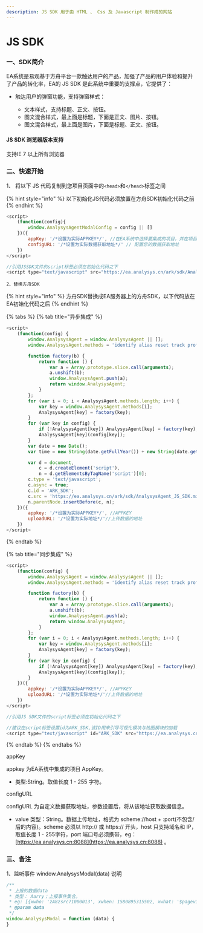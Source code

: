 ```yaml
---
description: JS SDK 用于由 HTML 、 Css 及 Javascript 制作成的网站
---
```


# JS SDK

### 一、SDK简介

EA系统是易观基于方舟平台一款触达用户的产品，加强了产品的用户体验和提升了产品的转化率，EA的 JS SDK 是此系统中重要的支撑点，它提供了：

* 触达用户的弹窗功能，支持弹窗样式：

  * 文本样式，支持标题、正文、按钮。
  * 图文混合样式，最上面是标题，下面是正文、图片、按钮。
  * 图文混合样式，最上面是图片，下面是标题、正文、按钮。

####  JS SDK 浏览器版本支持

支持IE 7 以上所有浏览器

### 二、快速开始

   1、 将以下 JS 代码复制到您项目页面中的`<head>`和`</head>`标签之间

{% hint style="info" %}
以下初始化JS代码必须放置在方舟SDK初始化代码之前
{% endhint %}

```javascript
<script>
    (function(config){
        window.AnalysysAgentModalConfig = config || []
    })({
        appKey: '/*设置为实际APPKEY*/', //在EA系统中选择要集成的项目，并在项目属性中查看AppKey
        configURL: '/*设置为实际数据获取地址*/' // 配置您的数据获取地址
    })
</script>

//引用JSSDK文件的script标签必须在初始化代码之下
<script type="text/javascript" src="https://ea.analysys.cn/ark/sdk/AnalysysAgentEA_JS_SDK.min.js"></script>
```

    2、替换方舟SDK

{% hint style="info" %}
方舟SDK替换成EA服务器上的方舟SDK，以下代码放在EA初始化代码之后
{% endhint %}

{% tabs %}
{% tab title="异步集成" %}
```javascript
<script>
    (function(config) {
        window.AnalysysAgent = window.AnalysysAgent || [];
        window.AnalysysAgent.methods = 'identify alias reset track profileSet profileSetOnce profileIncrement profileAppend profileUnset profileDelete registerSuperProperty registerSuperProperties unRegisterSuperProperty clearSuperProperties getSuperProperty getSuperProperties pageView getDistinctId getPresetProperties'.split(' ');

        function factory(b) {
            return function () {
                var a = Array.prototype.slice.call(arguments);
                a.unshift(b);
                window.AnalysysAgent.push(a);
                return window.AnalysysAgent;
            }
        };
        for (var i = 0; i < AnalysysAgent.methods.length; i++) {
            var key = window.AnalysysAgent.methods[i];
            AnalysysAgent[key] = factory(key);
        }
        for (var key in config) {
            if (!AnalysysAgent[key]) AnalysysAgent[key] = factory(key);
            AnalysysAgent[key](config[key]);
        }
        var date = new Date();
        var time = new String(date.getFullYear()) + new String(date.getMonth() + 1) + new String(date.getDate());

        var d = document,
            c = d.createElement('script'),
            n = d.getElementsByTagName('script')[0];
        c.type = 'text/javascript';
        c.async = true;
        c.id = 'ARK_SDK';
        c.src = 'https://ea.analysys.cn/ark/sdk/AnalysysAgent_JS_SDK.min.js' +'?v=' +time; //JS SDK存放地址
        n.parentNode.insertBefore(c, n);
    })({
        appkey: '/*设置为实际APPKEY*/', //APPKEY
        uploadURL: '/*设置为实际地址*/'//上传数据的地址
    })
</script>
```
{% endtab %}

{% tab title="同步集成" %}
```javascript
<script>
    (function(config) {
        window.AnalysysAgent = window.AnalysysAgent || [];
        window.AnalysysAgent.methods = 'identify alias reset track profileSet profileSetOnce profileIncrement profileAppend profileUnset profileDelete registerSuperProperty registerSuperProperties unRegisterSuperProperty clearSuperProperties getSuperProperty getSuperProperties pageView getDistinctId getPresetProperties'.split(' ');

        function factory(b) {
            return function () {
                var a = Array.prototype.slice.call(arguments);
                a.unshift(b);
                window.AnalysysAgent.push(a);
                return window.AnalysysAgent;
            }
        };
        for (var i = 0; i < AnalysysAgent.methods.length; i++) {
            var key = window.AnalysysAgent.methods[i];
            AnalysysAgent[key] = factory(key);
        }
        for (var key in config) {
            if (!AnalysysAgent[key]) AnalysysAgent[key] = factory(key);
            AnalysysAgent[key](config[key]);
        }
    })({
        appkey: '/*设置为实际APPKEY*/', //APPKEY
        uploadURL: '/*设置为实际地址*/'//上传数据的地址
    })
</script>

//引用JS SDK文件的script标签必须在初始化代码之下

//建议在script标签设置id为ARK_SDK,该ID用来引导可视化模块与热图模块的加载
<script type="text/javascript" id="ARK_SDK" src="https://ea.analysys.cn/ark/sdk/AnalysysAgent_JS_SDK.min.js"></script>


```
{% endtab %}
{% endtabs %}

appKey

appkey 为EA系统中集成的项目 AppKey。

* 类型:String。取值长度 1 - 255 字符。

configURL

configURL 为自定义数据获取地址，参数设置后，将从该地址获取数据信息。

* value 类型：String。数据上传地址，格式为 scheme://host + :port\(不包含/后的内容\)。scheme 必须以 http:// 或 https:// 开头，host 只支持域名和 IP，取值长度 1 - 255字符，port 端口号必须携带，eg：[https://ea.analysys.cn:8088](https://ea.analysys.cn:8088) 。

### 三、备注

1、监听事件 window.AnalysysModal\(data\) 说明

```javascript
/**
 * 上报的数据data
 * 类型： Aarry；上报事件集合。
 * eg: [{xwho: 'zA8zsrc71000013', xwhen: 1580895315502, xwhat: '$pageview', xcontext: {$url: 'https://ea.analysys.cn:8088'} }]
 * @param data
 */
window.AnalysysModal = function (data) {
}
```

### 















